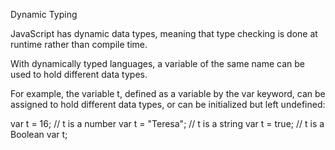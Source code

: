 Dynamic Typing

JavaScript has dynamic data types, meaning that type checking is done at runtime rather than compile time.

With dynamically typed languages, a variable of the same name can be used to hold different data types.

For example, the variable t, defined as a variable by the var keyword, can be assigned to hold different data types, or can be initialized but left undefined:

var t = 16;         // t is a number
var t = "Teresa";   // t is a string
var t = true;       // t is a Boolean
var t; 
